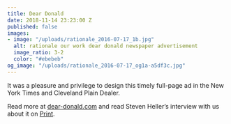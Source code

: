 ```yaml
---
title: Dear Donald
date: 2018-11-14 23:23:00 Z
published: false
images:
- image: "/uploads/rationale_2016-07-17_1b.jpg"
  alt: rationale our work dear donald newspaper advertisement
  image_ratio: 3-2
  color: "#ebebeb"
og_image: "/uploads/rationale_2016-07-17_og1a-a5df3c.jpg"
---
```


It was a pleasure and privilege to design this timely full-page ad in the New York Times and Cleveland Plain Dealer.

Read more at [dear-donald.com](http://www.deardonald.com/) and read Steven Heller’s interview with us about it on [Print](http://www.printmag.com/daily-heller/letter-to-a-divider-sean-wolcott/). 